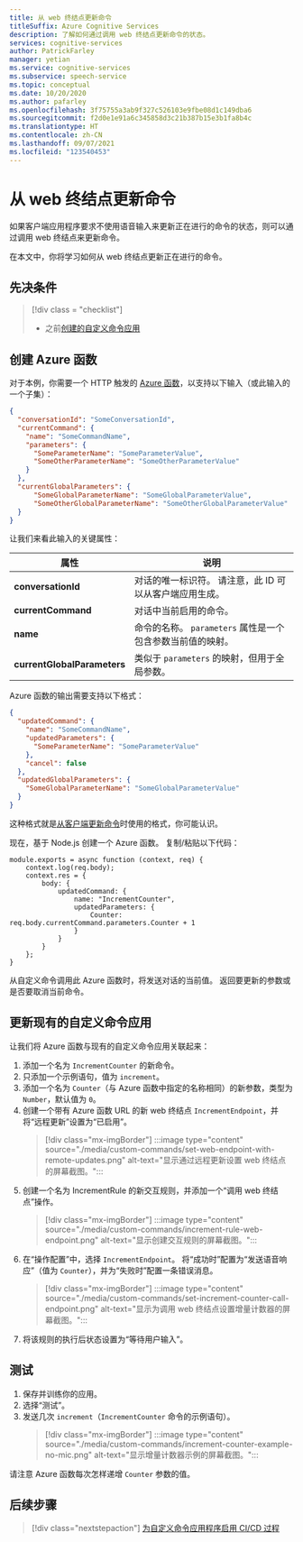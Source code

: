 ```yaml
---
title: 从 web 终结点更新命令
titleSuffix: Azure Cognitive Services
description: 了解如何通过调用 web 终结点更新命令的状态。
services: cognitive-services
author: PatrickFarley
manager: yetian
ms.service: cognitive-services
ms.subservice: speech-service
ms.topic: conceptual
ms.date: 10/20/2020
ms.author: pafarley
ms.openlocfilehash: 3f75755a3ab9f327c526103e9fbe08d1c149dba6
ms.sourcegitcommit: f2d0e1e91a6c345858d3c21b387b15e3b1fa8b4c
ms.translationtype: HT
ms.contentlocale: zh-CN
ms.lasthandoff: 09/07/2021
ms.locfileid: "123540453"
---
```

# <a name="update-a-command-from-a-web-endpoint"></a>从 web 终结点更新命令

如果客户端应用程序要求不使用语音输入来更新正在进行的命令的状态，则可以通过调用 web 终结点来更新命令。

在本文中，你将学习如何从 web 终结点更新正在进行的命令。

## <a name="prerequisites"></a>先决条件
> [!div class = "checklist"]
> * 之前[创建的自定义命令应用](quickstart-custom-commands-application.md)

## <a name="create-an-azure-function"></a>创建 Azure 函数 

对于本例，你需要一个 HTTP 触发的 [Azure 函数](../../azure-functions/index.yml)，以支持以下输入（或此输入的一个子集）：

```JSON
{
  "conversationId": "SomeConversationId",
  "currentCommand": {
    "name": "SomeCommandName",
    "parameters": {
      "SomeParameterName": "SomeParameterValue",
      "SomeOtherParameterName": "SomeOtherParameterValue"
    }
  },
  "currentGlobalParameters": {
      "SomeGlobalParameterName": "SomeGlobalParameterValue",
      "SomeOtherGlobalParameterName": "SomeOtherGlobalParameterValue"
  }
}
```

让我们来看此输入的关键属性：

| 属性 | 说明 |
| ---------------- | --------------------------------------------------------------------------------------------------------------------------- |
| **conversationId** | 对话的唯一标识符。 请注意，此 ID 可以从客户端应用生成。 |
| **currentCommand** | 对话中当前启用的命令。 |
| **name** | 命令的名称。 `parameters` 属性是一个包含参数当前值的映射。 |
| **currentGlobalParameters** | 类似于 `parameters` 的映射，但用于全局参数。 |

Azure 函数的输出需要支持以下格式：

```JSON
{
  "updatedCommand": {
    "name": "SomeCommandName",
    "updatedParameters": {
      "SomeParameterName": "SomeParameterValue"
    },
    "cancel": false
  },
  "updatedGlobalParameters": {
    "SomeGlobalParameterName": "SomeGlobalParameterValue"
  }
}
```

这种格式就是[从客户端更新命令](./how-to-custom-commands-update-command-from-client.md)时使用的格式，你可能认识。 

现在，基于 Node.js 创建一个 Azure 函数。 复制/粘贴以下代码：

```nodejs
module.exports = async function (context, req) {
    context.log(req.body);
    context.res = {
        body: {
            updatedCommand: {
                name: "IncrementCounter",
                updatedParameters: {
                    Counter: req.body.currentCommand.parameters.Counter + 1
                }
            }
        }
    };
}
```

从自定义命令调用此 Azure 函数时，将发送对话的当前值。 返回要更新的参数或是否要取消当前命令。

## <a name="update-the-existing-custom-commands-app"></a>更新现有的自定义命令应用

让我们将 Azure 函数与现有的自定义命令应用关联起来：

1. 添加一个名为 `IncrementCounter` 的新命令。
1. 只添加一个示例语句，值为 `increment`。
1. 添加一个名为 `Counter`（与 Azure 函数中指定的名称相同）的新参数，类型为 `Number`，默认值为 `0`。
1. 创建一个带有 Azure 函数 URL 的新 web 终结点 `IncrementEndpoint`，并将“远程更新”设置为“已启用”。
    > [!div class="mx-imgBorder"]
    > :::image type="content" source="./media/custom-commands/set-web-endpoint-with-remote-updates.png" alt-text="显示通过远程更新设置 web 终结点的屏幕截图。":::
1. 创建一个名为 IncrementRule 的新交互规则，并添加一个“调用 web 终结点”操作。
    > [!div class="mx-imgBorder"]
    > :::image type="content" source="./media/custom-commands/increment-rule-web-endpoint.png" alt-text="显示创建交互规则的屏幕截图。":::
1. 在“操作配置”中，选择 `IncrementEndpoint`。 将“成功时”配置为“发送语音响应”（值为 `Counter`），并为“失败时”配置一条错误消息。
    > [!div class="mx-imgBorder"]
    > :::image type="content" source="./media/custom-commands/set-increment-counter-call-endpoint.png" alt-text="显示为调用 web 终结点设置增量计数器的屏幕截图。":::
1. 将该规则的执行后状态设置为“等待用户输入”。

## <a name="test-it"></a>测试

1. 保存并训练你的应用。
1. 选择“测试”。
1. 发送几次 `increment`（`IncrementCounter` 命令的示例语句）。
    > [!div class="mx-imgBorder"]
    > :::image type="content" source="./media/custom-commands/increment-counter-example-no-mic.png" alt-text="显示增量计数器示例的屏幕截图。":::

请注意 Azure 函数每次怎样递增 `Counter` 参数的值。

## <a name="next-steps"></a>后续步骤

> [!div class="nextstepaction"]
> [为自定义命令应用程序启用 CI/CD 过程](./how-to-custom-commands-deploy-cicd.md)